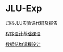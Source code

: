 # JLU-Exp

归档JLU实验课代码及报告

[程序设计基础课设](https://github.com/Byforacle/JLU-Exp/tree/main/JLU98Manager)

[数据结构课程设计](https://github.com/Byforacle/JLU-Exp/tree/main/Nogo)
